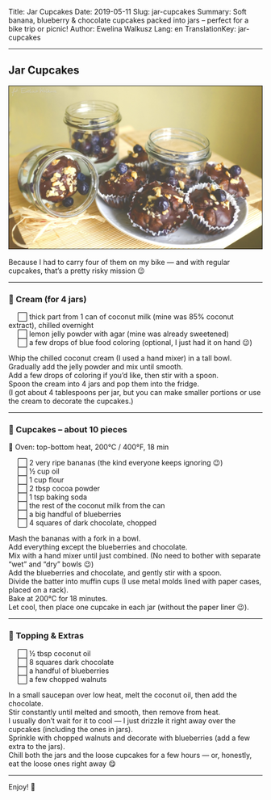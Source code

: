 Title: Jar Cupcakes
Date: 2019-05-11
Slug: jar-cupcakes
Summary: Soft banana, blueberry & chocolate cupcakes packed into jars – perfect for a bike trip or picnic!
Author: Ewelina Walkusz
Lang: en
TranslationKey: jar-cupcakes

---

## Jar Cupcakes

![def]

Because I had to carry four of them on my bike — and with regular cupcakes, that’s a pretty risky mission 😉  

---

### 🥥 Cream (for 4 jars)

&emsp; ⬜ thick part from 1 can of coconut milk (mine was 85% coconut extract), chilled overnight </br>
&emsp; ⬜ lemon jelly powder with agar (mine was already sweetened) </br>
&emsp; ⬜ a few drops of blue food coloring (optional, I just had it on hand 😉) </br>

Whip the chilled coconut cream (I used a hand mixer) in a tall bowl.  
Gradually add the jelly powder and mix until smooth.  
Add a few drops of coloring if you’d like, then stir with a spoon.  
Spoon the cream into 4 jars and pop them into the fridge.  
(I got about 4 tablespoons per jar, but you can make smaller portions or use the cream to decorate the cupcakes.)

---

### 🍌 Cupcakes – about 10 pieces  

🔹 Oven: top-bottom heat, 200°C / 400°F, 18 min

&emsp; ⬜ 2 very ripe bananas (the kind everyone keeps ignoring 😉) </br>
&emsp; ⬜ ½ cup oil </br>
&emsp; ⬜ 1 cup flour </br>
&emsp; ⬜ 2 tbsp cocoa powder </br>
&emsp; ⬜ 1 tsp baking soda </br>
&emsp; ⬜ the rest of the coconut milk from the can </br>
&emsp; ⬜ a big handful of blueberries </br>
&emsp; ⬜ 4 squares of dark chocolate, chopped </br>

Mash the bananas with a fork in a bowl.  
Add everything except the blueberries and chocolate.  
Mix with a hand mixer until just combined. (No need to bother with separate “wet” and “dry” bowls 😉)  
Add the blueberries and chocolate, and gently stir with a spoon.  
Divide the batter into muffin cups (I use metal molds lined with paper cases, placed on a rack).  
Bake at 200°C for 18 minutes.  
Let cool, then place one cupcake in each jar (without the paper liner 😉).

---

### 🍫 Topping & Extras

&emsp; ⬜ ½ tbsp coconut oil </br>
&emsp; ⬜ 8 squares dark chocolate </br>
&emsp; ⬜ a handful of blueberries </br>
&emsp; ⬜ a few chopped walnuts </br>

In a small saucepan over low heat, melt the coconut oil, then add the chocolate.  
Stir constantly until melted and smooth, then remove from heat.  
I usually don’t wait for it to cool — I just drizzle it right away over the cupcakes (including the ones in jars).  
Sprinkle with chopped walnuts and decorate with blueberries (add a few extra to the jars).  
Chill both the jars and the loose cupcakes for a few hours — or, honestly, eat the loose ones right away 😋  

---

Enjoy! 💙

[def]: static/images/jar_cupcakes.jpg
